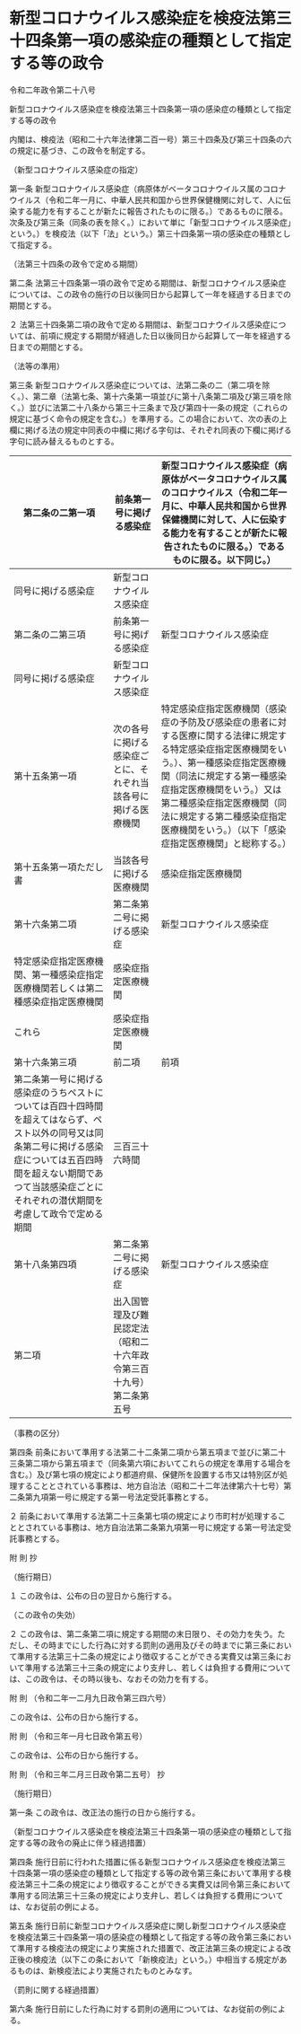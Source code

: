 # 新型コロナウイルス感染症を検疫法第三十四条第一項の感染症の種類として指定する等の政令

令和二年政令第二十八号

新型コロナウイルス感染症を検疫法第三十四条第一項の感染症の種類として指定する等の政令

内閣は、検疫法（昭和二十六年法律第二百一号）第三十四条及び第三十四条の六の規定に基づき、この政令を制定する。

（新型コロナウイルス感染症の指定）

第一条 新型コロナウイルス感染症（病原体がベータコロナウイルス属のコロナウイルス（令和二年一月に、中華人民共和国から世界保健機関に対して、人に伝染する能力を有することが新たに報告されたものに限る。）であるものに限る。次条及び第三条（同条の表を除く。）において単に「新型コロナウイルス感染症」という。）を検疫法（以下「法」という。）第三十四条第一項の感染症の種類として指定する。

（法第三十四条の政令で定める期間）

第二条 法第三十四条第一項の政令で定める期間は、新型コロナウイルス感染症については、この政令の施行の日以後同日から起算して一年を経過する日までの期間とする。

２ 法第三十四条第二項の政令で定める期間は、新型コロナウイルス感染症については、前項に規定する期間が経過した日以後同日から起算して一年を経過する日までの期間とする。

（法等の準用）

第三条 新型コロナウイルス感染症については、法第二条の二（第二項を除く。）、第二章（法第七条、第十六条第一項並びに第十八条第二項及び第三項を除く。）並びに法第二十八条から第三十三条まで及び第四十一条の規定（これらの規定に基づく命令の規定を含む。）を準用する。この場合において、次の表の上欄に掲げる法の規定中同表の中欄に掲げる字句は、それぞれ同表の下欄に掲げる字句に読み替えるものとする。

第二条の二第一項 | 前条第一号に掲げる感染症 | 新型コロナウイルス感染症（病原体がベータコロナウイルス属のコロナウイルス（令和二年一月に、中華人民共和国から世界保健機関に対して、人に伝染する能力を有することが新たに報告されたものに限る。）であるものに限る。以下同じ。）  
---|---|---  
| 同号に掲げる感染症 | 新型コロナウイルス感染症  
第二条の二第三項 | 前条第一号に掲げる感染症 | 新型コロナウイルス感染症  
| 同号に掲げる感染症 | 新型コロナウイルス感染症  
第十五条第一項 | 次の各号に掲げる感染症ごとに、それぞれ当該各号に掲げる医療機関 | 特定感染症指定医療機関（感染症の予防及び感染症の患者に対する医療に関する法律に規定する特定感染症指定医療機関をいう。）、第一種感染症指定医療機関（同法に規定する第一種感染症指定医療機関をいう。）又は第二種感染症指定医療機関（同法に規定する第二種感染症指定医療機関をいう。）（以下「感染症指定医療機関」と総称する。）  
第十五条第一項ただし書 | 当該各号に掲げる医療機関 | 感染症指定医療機関  
第十六条第二項 | 第二条第二号に掲げる感染症 | 新型コロナウイルス感染症  
| 特定感染症指定医療機関、第一種感染症指定医療機関若しくは第二種感染症指定医療機関 | 感染症指定医療機関  
| これら | 感染症指定医療機関  
第十六条第三項 | 前二項 | 前項  
| 第二条第一号に掲げる感染症のうちペストについては百四十四時間を超えてはならず、ペスト以外の同号又は同条第二号に掲げる感染症については五百四時間を超えない期間であつて当該感染症ごとにそれぞれの潜伏期間を考慮して政令で定める期間 | 三百三十六時間  
第十八条第四項 | 第二条第二号に掲げる感染症 | 新型コロナウイルス感染症  
| 第二項 | 出入国管理及び難民認定法（昭和二十六年政令第三百十九号）第二条第五号  
  
（事務の区分）

第四条 前条において準用する法第二十二条第二項から第五項まで並びに第二十三条第二項から第五項まで（同条第六項においてこれらの規定を準用する場合を含む。）及び第七項の規定により都道府県、保健所を設置する市又は特別区が処理することとされている事務は、地方自治法（昭和二十二年法律第六十七号）第二条第九項第一号に規定する第一号法定受託事務とする。

２ 前条において準用する法第二十三条第七項の規定により市町村が処理することとされている事務は、地方自治法第二条第九項第一号に規定する第一号法定受託事務とする。

附 則 抄

（施行期日）

１ この政令は、公布の日の翌日から施行する。

（この政令の失効）

２ この政令は、第二条第二項に規定する期間の末日限り、その効力を失う。ただし、その時までにした行為に対する罰則の適用及びその時までに第三条において準用する法第三十二条の規定により徴収することができる実費又は第三条において準用する法第三十三条の規定により支弁し、若しくは負担する費用については、この政令は、その時以後も、なおその効力を有する。

附 則 （令和二年一二月九日政令第三四六号）

この政令は、公布の日から施行する。

附 則 （令和三年一月七日政令第五号）

この政令は、公布の日から施行する。

附 則 （令和三年二月三日政令第二五号） 抄

（施行期日）

第一条 この政令は、改正法の施行の日から施行する。

（新型コロナウイルス感染症を検疫法第三十四条第一項の感染症の種類として指定する等の政令の廃止に伴う経過措置）

第四条 施行日前に行われた措置に係る新型コロナウイルス感染症を検疫法第三十四条第一項の感染症の種類として指定する等の政令第三条において準用する検疫法第三十二条の規定により徴収することができる実費又は同令第三条において準用する同法第三十三条の規定により支弁し、若しくは負担する費用については、なお従前の例による。

第五条 施行日前に新型コロナウイルス感染症に関し新型コロナウイルス感染症を検疫法第三十四条第一項の感染症の種類として指定する等の政令第三条において準用する検疫法の規定により実施された措置で、改正法第三条の規定による改正後の検疫法（以下この条において「新検疫法」という。）中相当する規定があるものは、新検疫法により実施されたものとみなす。

（罰則に関する経過措置）

第六条 施行日前にした行為に対する罰則の適用については、なお従前の例による。

